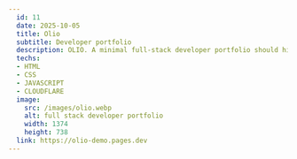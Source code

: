 ```yaml
---
  id: 11
  date: 2025-10-05
  title: Olio
  subtitle: Developer portfolio
  description: OLIO. A minimal full-stack developer portfolio should highlight your skills, projects, experience, and education concisely using clean HTML, CSS, and JavaScript.
  techs: 
  - HTML
  - CSS
  - JAVASCRIPT
  - CLOUDFLARE
  image:
    src: /images/olio.webp
    alt: full stack developer portfolio
    width: 1374
    height: 738
  link: https://olio-demo.pages.dev
---
```

